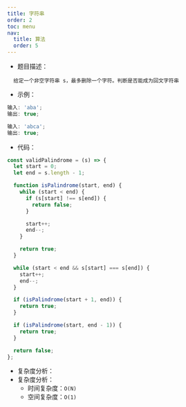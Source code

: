 ```yaml
---
title: 字符串
order: 2
toc: menu
nav:
  title: 算法
  order: 5
---
```


- 题目描述：

```text
  给定一个非空字符串 s，最多删除一个字符。判断是否能成为回文字符串
```

- 示例：

```javascript
输入: 'aba';
输出: true;

输入: 'abca';
输出: true;
```

- 代码：

```javascript
const validPalindrome = (s) => {
  let start = 0;
  let end = s.length - 1;

  function isPalindrome(start, end) {
    while (start < end) {
      if (s[start] !== s[end]) {
        return false;
      }

      start++;
      end--;
    }

    return true;
  }

  while (start < end && s[start] === s[end]) {
    start++;
    end--;
  }

  if (isPalindrome(start + 1, end)) {
    return true;
  }

  if (isPalindrome(start, end - 1)) {
    return true;
  }

  return false;
};
```

- 复杂度分析：
- 复杂度分析：
  - 时间复杂度：`O(N)`
  - 空间复杂度：`O(1)`

